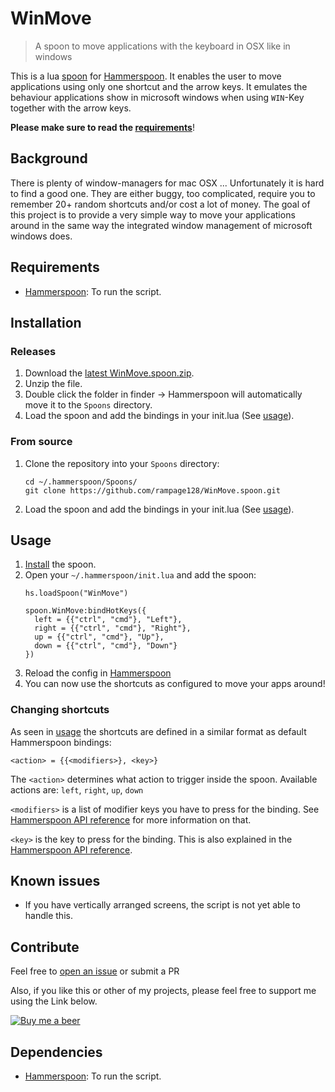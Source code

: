 # WinMove

> A spoon to move applications with the keyboard in OSX like in windows

This is a lua [spoon](https://github.com/Hammerspoon/hammerspoon/blob/master/SPOONS.md) for
[Hammerspoon](http://www.hammerspoon.org/). It enables the user to move applications using
only one shortcut and the arrow keys. It emulates the behaviour applications show in
microsoft windows when using `WIN`-Key together with the arrow keys.

__Please make sure to read the [requirements](#requirements)__!

## Background

There is plenty of window-managers for mac OSX ... Unfortunately it is hard to find a good one.
They are either buggy, too complicated, require you to remember 20+ random shortcuts and/or cost a lot
of money. The goal of this project is to provide a very simple way to move your applications
around in the same way the integrated window management of microsoft windows does.

## Requirements

- [Hammerspoon](http://www.hammerspoon.org/): To run the script.

## Installation
### Releases

1. Download the [latest WinMove.spoon.zip](https://github.com/rampage128/WinMove.spoon/releases).
2. Unzip the file.
3. Double click the folder in finder -> Hammerspoon will automatically move it to the `Spoons` directory.
4. Load the spoon and add the bindings in your init.lua (See [usage](#usage)).

### From source

1. Clone the repository into your `Spoons` directory:
   ```
   cd ~/.hammerspoon/Spoons/
   git clone https://github.com/rampage128/WinMove.spoon.git
   ```
2. Load the spoon and add the bindings in your init.lua (See [usage](#usage)).

## Usage

1. [Install](#installation) the spoon.
2. Open your `~/.hammerspoon/init.lua` and add the spoon:
   ```
   hs.loadSpoon("WinMove")

   spoon.WinMove:bindHotKeys({
     left = {{"ctrl", "cmd"}, "Left"},
     right = {{"ctrl", "cmd"}, "Right"},
     up = {{"ctrl", "cmd"}, "Up"},
     down = {{"ctrl", "cmd"}, "Down"}
   })
   ```
3. Reload the config in [Hammerspoon](http://www.hammerspoon.org/)
4. You can now use the shortcuts as configured to move your apps around!

### Changing shortcuts

As seen in [usage](#usage) the shortcuts are defined in a similar format as default
Hammerspoon bindings:

```
<action> = {{<modifiers>}, <key>}
```

The `<action>` determines what action to trigger inside the spoon.
Available actions are: `left`, `right`, `up`, `down`

`<modifiers>` is a list of modifier keys you have to press for the binding.
See [Hammerspoon API reference](http://www.hammerspoon.org/docs/hs.hotkey.html#bind) for more information on that.

`<key>` is the key to press for the binding.
This is also explained in the [Hammerspoon API reference](http://www.hammerspoon.org/docs/hs.hotkey.html#bind).

## Known issues

- If you have vertically arranged screens, the script is not yet able to handle this.

## Contribute

Feel free to [open an issue](https://github.com/rampage128/WinMove.spoon/issues) or submit a PR

Also, if you like this or other of my projects, please feel free to support me using the Link below.

[![Buy me a beer](https://img.shields.io/badge/buy%20me%20a%20beer-PayPal-green.svg)](https://www.paypal.me/FrederikWolter/1)

## Dependencies

- [Hammerspoon](http://www.hammerspoon.org/): To run the script.
